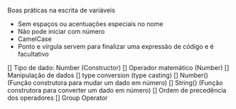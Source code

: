 Boas práticas na escrita de variáveis 

-  Sem espaços ou acentuações especiais no nome
- Não pode iniciar com número 
- CamelCase 
- Ponto e vírgula servem para finalizar uma expressão de código e é facultativo

[] Tipo de dado: Number (Constructor)
[] Operador matemático (Number)
[] Manipulação de dados
    [] type conversion (type casting)
    [] Number() (Função construtora para mudar um dado em número)
    [] String() (Função construtora para converter um dado em número)
[] Ordem de precedência dos operadores
[] Group Operator
